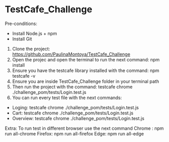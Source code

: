 # TestCafe_Challenge


Pre-conditions:
- Install Node.js + npm 
- Install Git

1) Clone the project: https://github.com/PaulinaMontoya/TestCafe_Challenge
2) Open the projec and open the terminal to run the next command: npm install
3) Ensure you have the testcafe library installed with the command: npm testcafe -v
4) Ensure you are inside TestCafe_Challenge folder in your terminal path
5) Then run the project with the command: testcafe chrome ./challenge_pom/tests/Login.test.js
6) You can run every test file with the next commands:
 - Loging: testcafe chrome ./challenge_pom/tests/Login.test.js
 - Cart: testcafe chrome ./challenge_pom/tests/Login.test.js
 - Overview: testcafe chrome ./challenge_pom/tests/Login.test.js

Extra:
To run test in different browser use the next command
Chrome : npm run all-chrome
Firefox: npm run all-firefox
Edge: npm run all-edge